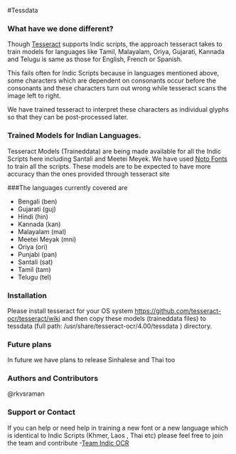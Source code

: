 
#Tessdata 


### What have we done different? 

Though [Tesseract](https://github.com/tesseract-ocr/tesseract) supports Indic scripts, the approach tesseract  takes to train models for languages like Tamil, Malayalam, Oriya, Gujarati, Kannada and Telugu is same as those for English, French or Spanish. 

This fails often for Indic Scripts because in languages mentioned above, some characters which are dependent on consonants occur before the consonants and these characters turn out wrong while tesseract scans the image left to right. 

We have trained tesseract to interpret these characters as individual glyphs so that they can be post-processed later. 


 


### Trained Models for Indian Languages.

Tesseract Models (Traineddata) are being made available for all the Indic Scripts here including Santali and Meetei Meyek. We have used [Noto Fonts ](https://www.google.com/get/noto/) to train all the scripts. These models are to be expected to have more accuracy than the ones provided through tesseract site 

###The languages currently covered are 

* Bengali (ben)
* Gujarati (guj)
* Hindi (hin)
* Kannada (kan)
* Malayalam (mal)
* Meetei Meyak (mni)
* Oriya (ori)
* Punjabi (pan)
* Santali (sat)
* Tamil (tam)
* Telugu (tel)


### Installation 

Please install tesseract for your OS system <https://github.com/tesseract-ocr/tesseract/wiki> and then copy these models (traineddata files) to tessdata (full path: /usr/share/tesseract-ocr/4.00/tessdata ) directory. 

### Future plans 

In future we have plans to release Sinhalese and Thai too 

### Authors and Contributors

@rkvsraman

### Support or Contact

If you  can help or need help in training a new font or a new language which is identical to Indic Scripts (Khmer, Laos , Thai etc)  please feel free to join the team and contribute 
-[Team Indic OCR](https://github.com/indic-ocr)  
